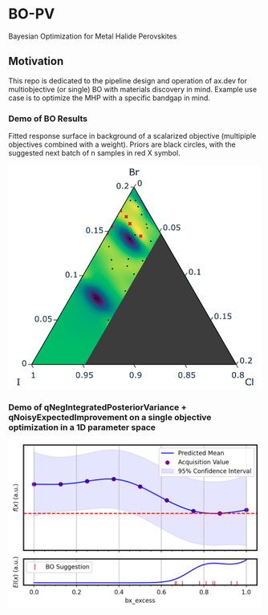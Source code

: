 # BO-PV
Bayesian Optimization for Metal Halide Perovskites

## Motivation

This repo is dedicated to the pipeline design and operation of ax.dev for multiobjective (or single) BO with materials discovery in mind. Example use case is to optimize the MHP with a specific bandgap in mind. 

### Demo of BO Results

Fitted response surface in background of a scalarized objective (multipiple objectives combined with a weight). Priors are black circles, with the suggested next batch of n samples in red X symbol. 

![top view](Figures/demo.png)



### Demo of qNegIntegratedPosteriorVariance + qNoisyExpectedImprovement on a single objective optimization in a 1D parameter space


![top view](Figures/demo2.png)

